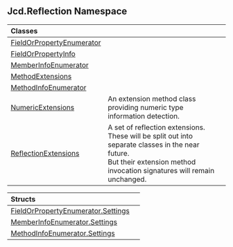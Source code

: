 ## Jcd.Reflection Namespace

| Classes | |
| :--- | :--- |
| [FieldOrPropertyEnumerator](Jcd_Reflection_FieldOrPropertyEnumerator.md 'Jcd.Reflection.FieldOrPropertyEnumerator') |  |
| [FieldOrPropertyInfo](Jcd_Reflection_FieldOrPropertyInfo.md 'Jcd.Reflection.FieldOrPropertyInfo') |  |
| [MemberInfoEnumerator](Jcd_Reflection_MemberInfoEnumerator.md 'Jcd.Reflection.MemberInfoEnumerator') |  |
| [MethodExtensions](Jcd_Reflection_MethodExtensions.md 'Jcd.Reflection.MethodExtensions') |  |
| [MethodInfoEnumerator](Jcd_Reflection_MethodInfoEnumerator.md 'Jcd.Reflection.MethodInfoEnumerator') |  |
| [NumericExtensions](Jcd_Reflection_NumericExtensions.md 'Jcd.Reflection.NumericExtensions') | An extension method class providing numeric type information detection.<br/> |
| [ReflectionExtensions](Jcd_Reflection_ReflectionExtensions.md 'Jcd.Reflection.ReflectionExtensions') | A set of reflection extensions. These will be split out into separate classes in the near future.<br/>But their extension method invocation signatures will remain unchanged. <br/> |

| Structs | |
| :--- | :--- |
| [FieldOrPropertyEnumerator.Settings](Jcd_Reflection_FieldOrPropertyEnumerator_Settings.md 'Jcd.Reflection.FieldOrPropertyEnumerator.Settings') |  |
| [MemberInfoEnumerator.Settings](Jcd_Reflection_MemberInfoEnumerator_Settings.md 'Jcd.Reflection.MemberInfoEnumerator.Settings') |  |
| [MethodInfoEnumerator.Settings](Jcd_Reflection_MethodInfoEnumerator_Settings.md 'Jcd.Reflection.MethodInfoEnumerator.Settings') |  |
